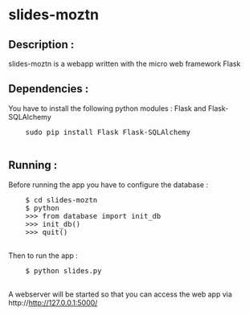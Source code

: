 slides-moztn
============

## Description :
slides-moztn is a webapp written with the micro web framework Flask

## Dependencies :
  You have to install the following python modules :
  Flask and Flask-SQLAlchemy
  <pre>
    sudo pip install Flask Flask-SQLAlchemy
  </pre>

## Running :
  Before running the app you have to configure the database :
  <pre>
    $ cd slides-moztn
    $ python
    >>> from database import init_db
    >>> init_db()
    >>> quit()
  </pre>

  Then to run the app :
  <pre>
    $ python slides.py
  </pre>

  A webserver will be started so that you can access the web app via http://http://127.0.0.1:5000/


